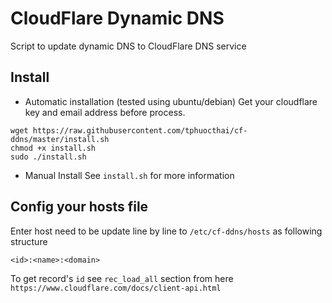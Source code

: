 CloudFlare Dynamic DNS
=======================

Script to update dynamic DNS to CloudFlare DNS service

Install
------------------------
* Automatic installation (tested using ubuntu/debian)
Get your cloudflare key and email address before process.

```
wget https://raw.githubusercontent.com/tphuocthai/cf-ddns/master/install.sh
chmod +x install.sh
sudo ./install.sh
```

* Manual Install
See ```install.sh``` for more information

Config your hosts file
-------------------------

Enter host need to be update line by line to ```/etc/cf-ddns/hosts``` as following structure
```
<id>:<name>:<domain>
```

To get record's ```id``` see ```rec_load_all``` section from here ```https://www.cloudflare.com/docs/client-api.html```